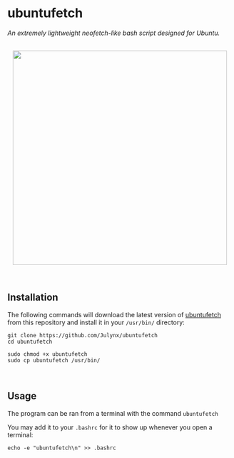 # ubuntufetch
*An extremely lightweight neofetch-like bash script designed for Ubuntu.*
<br><br>

<p align="center">  
  <img width="480" src="https://i.imgur.com/0QtHos4.png">
</p>
<br>

## Installation
The following commands will download the latest version of [ubuntufetch](https://github.com/Julynx/ubuntufetch) from this repository
and install it in your `/usr/bin/` directory:
```
git clone https://github.com/Julynx/ubuntufetch
cd ubuntufetch
```
```
sudo chmod +x ubuntufetch
sudo cp ubuntufetch /usr/bin/
```
<br>

## Usage
The program can be ran from a terminal with the command `ubuntufetch`<br>


You may add it to your `.bashrc` for it to show up whenever you open a terminal:
```
echo -e "ubuntufetch\n" >> .bashrc
```
